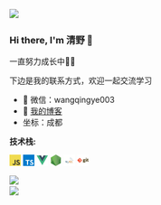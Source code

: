 ![](https://raw.githubusercontent.com/hanyucd/hanyucd/main/header.png)
### Hi there, I'm 清野 👋

一直努力成长中🧑‍💻

下边是我的联系方式，欢迎一起交流学习

- 💬 微信：wangqingye003
- 📝 [我的博客](https://wqy.fun/Blog/)
- 坐标：成都

**技术栈:**  

<code><img height="20" src="https://raw.githubusercontent.com/github/explore/80688e429a7d4ef2fca1e82350fe8e3517d3494d/topics/javascript/javascript.png"></code>
<code><img height="20" src="https://raw.githubusercontent.com/github/explore/80688e429a7d4ef2fca1e82350fe8e3517d3494d/topics/typescript/typescript.png"></code>
<code><img height="20" src="https://raw.githubusercontent.com/github/explore/80688e429a7d4ef2fca1e82350fe8e3517d3494d/topics/vue/vue.png"></code>
<code><img height="20" src="https://raw.githubusercontent.com/github/explore/80688e429a7d4ef2fca1e82350fe8e3517d3494d/topics/nodejs/nodejs.png"></code>
<code><img height="20" src="https://raw.githubusercontent.com/github/explore/80688e429a7d4ef2fca1e82350fe8e3517d3494d/topics/mysql/mysql.png"></code>
<code><img height="20" src="https://raw.githubusercontent.com/github/explore/80688e429a7d4ef2fca1e82350fe8e3517d3494d/topics/git/git.png"></code>

<!-- [![](https://github-readme-stats.vercel.app/api?username=hanyucd&show_icons=true)](https://github.com/hanyucd)

[![](https://github-readme-stats.vercel.app/api/top-langs?username=hanyucd&theme=tokyonight&layout=compact)](https://github.com/hanyucd) -->

<img src="https://github-readme-stats.vercel.app/api?username=WangQingye&show_icons=true" />
<br />
<img src="https://github-readme-stats.vercel.app/api/top-langs/?username=WangQingye&langs_count=10&layout=compact" />
